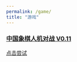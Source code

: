 ```yaml
---
permalink: /game/
title: "游戏"
---
```


### [中国象棋人机对战 V0.11](/game/chessvsbot/chinese_chess.html)
[点击尝试](/game/chessvsbot/chinese_chess.html)